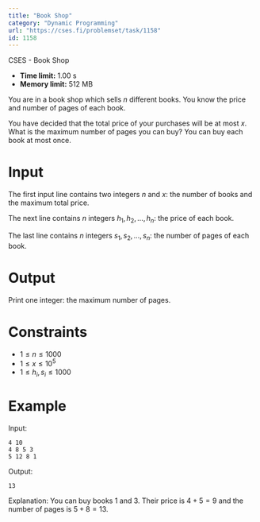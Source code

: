 ```yaml
---
title: "Book Shop"
category: "Dynamic Programming"
url: "https://cses.fi/problemset/task/1158"
id: 1158
---
```


CSES - Book Shop

  * **Time limit:** 1.00 s
  * **Memory limit:** 512 MB

You are in a book shop which sells $n$ different books. You know the price and
number of pages of each book.

You have decided that the total price of your purchases will be at most $x$.
What is the maximum number of pages you can buy? You can buy each book at most
once.

# Input

The first input line contains two integers $n$ and $x$: the number of books
and the maximum total price.

The next line contains $n$ integers $h_1,h_2,\ldots,h_n$: the price of each
book.

The last line contains $n$ integers $s_1,s_2,\ldots,s_n$: the number of pages
of each book.

# Output

Print one integer: the maximum number of pages.

# Constraints

  * $1 \le n \le 1000$
  * $1 \le x \le 10^5$
  * $1 \le h_i, s_i \le 1000$

# Example

Input:

    
    
    4 10
    4 8 5 3
    5 12 8 1
    

Output:

    
    
    13
    

Explanation: You can buy books 1 and 3. Their price is $4+5=9$ and the number
of pages is $5+8=13$.

